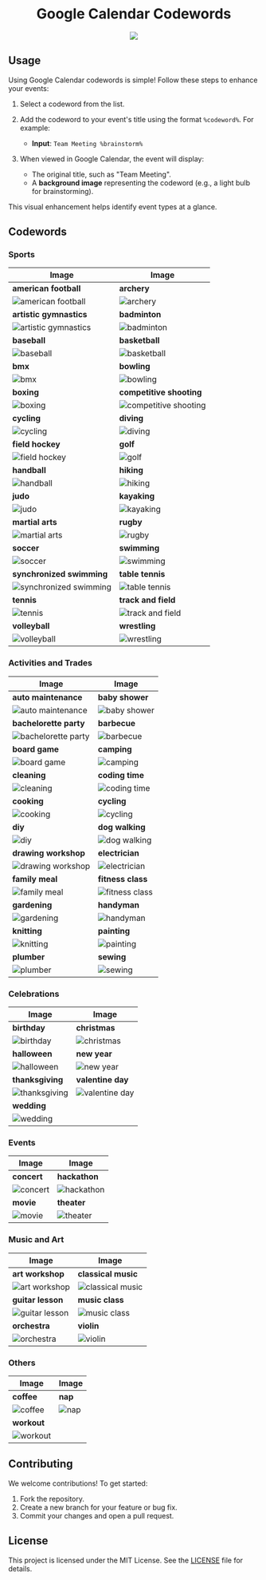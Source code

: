 <h1 align="center">Google Calendar Codewords</h1>
<p align="center">
  <img src=https://github.com/user-attachments/assets/444b12f8-2354-42c2-91bf-3b265969793f >
</p>

## Usage

Using Google Calendar codewords is simple! Follow these steps to enhance your events:

1. Select a codeword from the list.
2. Add the codeword to your event's title using the format `%codeword%`. For example:
   - **Input**: `Team Meeting %brainstorm%`

3. When viewed in Google Calendar, the event will display:
   - The original title, such as "Team Meeting".
   - A **background image** representing the codeword (e.g., a light bulb for brainstorming).

This visual enhancement helps identify event types at a glance.

## Codewords

### Sports

| Image                         | Image                         |
|-------------------------------|-------------------------------|
| **american football**         | **archery**                  |
| ![american football](https://ssl.gstatic.com/calendar/images/eventillustrations/v1/img_americanfootball_1x.jpg) | ![archery](https://ssl.gstatic.com/calendar/images/eventillustrations/v1/img_archery_1x.jpg) |
| **artistic gymnastics**       | **badminton**                |
| ![artistic gymnastics](https://ssl.gstatic.com/calendar/images/eventillustrations/v1/img_artisticgymnastics_1x.jpg) | ![badminton](https://ssl.gstatic.com/calendar/images/eventillustrations/v1/img_badminton_1x.jpg) |
| **baseball**                  | **basketball**               |
| ![baseball](https://ssl.gstatic.com/calendar/images/eventillustrations/v1/img_baseball_1x.jpg) | ![basketball](https://ssl.gstatic.com/calendar/images/eventillustrations/v1/img_basketball_1x.jpg) |
| **bmx**                       | **bowling**                  |
| ![bmx](https://ssl.gstatic.com/calendar/images/eventillustrations/v1/img_cyclingbmx_1x.jpg) | ![bowling](https://ssl.gstatic.com/calendar/images/eventillustrations/v1/img_bowling_1x.jpg) |
| **boxing**                    | **competitive shooting**     |
| ![boxing](https://ssl.gstatic.com/calendar/images/eventillustrations/v1/img_boxing_1x.jpg) | ![competitive shooting](https://ssl.gstatic.com/calendar/images/eventillustrations/v1/img_shooting_1x.jpg) |
| **cycling**                   | **diving**                   |
| ![cycling](https://ssl.gstatic.com/calendar/images/eventillustrations/v1/img_cycling_1x.jpg) | ![diving](https://ssl.gstatic.com/calendar/images/eventillustrations/v1/img_diving_1x.jpg) |
| **field hockey**              | **golf**                     |
| ![field hockey](https://ssl.gstatic.com/calendar/images/eventillustrations/v1/img_fieldhockey_1x.jpg) | ![golf](https://ssl.gstatic.com/calendar/images/eventillustrations/v1/img_golf_1x.jpg) |
| **handball**                  | **hiking**                   |
| ![handball](https://ssl.gstatic.com/calendar/images/eventillustrations/v1/img_handball_1x.jpg) | ![hiking](https://ssl.gstatic.com/calendar/images/eventillustrations/v1/img_hiking_1x.jpg) |
| **judo**                      | **kayaking**                 |
| ![judo](https://ssl.gstatic.com/calendar/images/eventillustrations/v1/img_judo_1x.jpg) | ![kayaking](https://ssl.gstatic.com/calendar/images/eventillustrations/v1/img_kayaking_1x.jpg) |
| **martial arts**              | **rugby**                    |
| ![martial arts](https://ssl.gstatic.com/calendar/images/eventillustrations/v1/img_martialarts_1x.jpg) | ![rugby](https://ssl.gstatic.com/calendar/images/eventillustrations/v1/img_rugby_1x.jpg) |
| **soccer**                    | **swimming**                 |
| ![soccer](https://ssl.gstatic.com/calendar/images/eventillustrations/v1/img_soccer_1x.jpg) | ![swimming](https://ssl.gstatic.com/calendar/images/eventillustrations/v1/img_swimming_1x.jpg) |
| **synchronized swimming**     | **table tennis**             |
| ![synchronized swimming](https://ssl.gstatic.com/calendar/images/eventillustrations/v1/img_synchronizedswimming_1x.jpg) | ![table tennis](https://ssl.gstatic.com/calendar/images/eventillustrations/v1/img_tabletennis_1x.jpg) |
| **tennis**                    | **track and field**          |
| ![tennis](https://ssl.gstatic.com/calendar/images/eventillustrations/v1/img_tennis_1x.jpg) | ![track and field](https://ssl.gstatic.com/calendar/images/eventillustrations/v1/img_trackandfield_1x.jpg) |
| **volleyball**                | **wrestling**                |
| ![volleyball](https://ssl.gstatic.com/calendar/images/eventillustrations/v1/img_volleyball_1x.jpg) | ![wrestling](https://ssl.gstatic.com/calendar/images/eventillustrations/v1/img_wrestling_1x.jpg) |

### Activities and Trades

| Image                         | Image                         |
|-------------------------------|-------------------------------|
| **auto maintenance**          | **baby shower**               |
| ![auto maintenance](https://ssl.gstatic.com/calendar/images/eventillustrations/v1/img_autorepair_1x.jpg) | ![baby shower](https://ssl.gstatic.com/calendar/images/eventillustrations/v1/img_babyshower_1x.jpg) |
| **bachelorette party**        | **barbecue**                  |
| ![bachelorette party](https://ssl.gstatic.com/calendar/images/eventillustrations/v1/img_bachelorette_1x.jpg) | ![barbecue](https://ssl.gstatic.com/calendar/images/eventillustrations/v1/img_barbecue_1x.jpg) |
| **board game**                | **camping**                   |
| ![board game](https://ssl.gstatic.com/calendar/images/eventillustrations/v1/img_boardgames_1x.jpg) | ![camping](https://ssl.gstatic.com/calendar/images/eventillustrations/v1/img_camping_1x.jpg) |
| **cleaning**                  | **coding time**               |
| ![cleaning](https://ssl.gstatic.com/calendar/images/eventillustrations/v1/img_cleaning_1x.jpg) | ![coding time](https://ssl.gstatic.com/calendar/images/eventillustrations/v1/img_coding_1x.jpg) |
| **cooking**                   | **cycling**                   |
| ![cooking](https://ssl.gstatic.com/calendar/images/eventillustrations/v1/img_cooking_1x.jpg) | ![cycling](https://ssl.gstatic.com/calendar/images/eventillustrations/v1/img_cycling_1x.jpg) |
| **diy**                       | **dog walking**               |
| ![diy](https://ssl.gstatic.com/calendar/images/eventillustrations/v1/img_diy_1x.jpg) | ![dog walking](https://ssl.gstatic.com/calendar/images/eventillustrations/v1/img_dogwalking_1x.jpg) |
| **drawing workshop**          | **electrician**               |
| ![drawing workshop](https://ssl.gstatic.com/calendar/images/eventillustrations/v1/img_drawingworkshop_1x.jpg) | ![electrician](https://ssl.gstatic.com/calendar/images/eventillustrations/v1/img_electrician_1x.jpg) |
| **family meal**               | **fitness class**             |
| ![family meal](https://ssl.gstatic.com/calendar/images/eventillustrations/v1/img_familymeal_1x.jpg) | ![fitness class](https://ssl.gstatic.com/calendar/images/eventillustrations/v1/img_fitnessclass_1x.jpg) |
| **gardening**                 | **handyman**                  |
| ![gardening](https://ssl.gstatic.com/calendar/images/eventillustrations/v1/img_gardening_1x.jpg) | ![handyman](https://ssl.gstatic.com/calendar/images/eventillustrations/v1/img_handyman_1x.jpg) |
| **knitting**                  | **painting**                  |
| ![knitting](https://ssl.gstatic.com/calendar/images/eventillustrations/v1/img_knitting_1x.jpg) | ![painting](https://ssl.gstatic.com/calendar/images/eventillustrations/v1/img_painting_1x.jpg) |
| **plumber**                   | **sewing**                    |
| ![plumber](https://ssl.gstatic.com/calendar/images/eventillustrations/v1/img_plumber_1x.jpg) | ![sewing](https://ssl.gstatic.com/calendar/images/eventillustrations/v1/img_sewing_1x.jpg) |

### Celebrations

| Image                         | Image                         |
|-------------------------------|-------------------------------|
| **birthday**                  | **christmas**                 |
| ![birthday](https://ssl.gstatic.com/calendar/images/eventillustrations/v1/img_birthday_1x.jpg) | ![christmas](https://ssl.gstatic.com/calendar/images/eventillustrations/v1/img_christmas_1x.jpg) |
| **halloween**                 | **new year**                  |
| ![halloween](https://ssl.gstatic.com/calendar/images/eventillustrations/v1/img_halloween_1x.jpg) | ![new year](https://ssl.gstatic.com/calendar/images/eventillustrations/v1/img_newyear_1x.jpg) |
| **thanksgiving**              | **valentine day**             |
| ![thanksgiving](https://ssl.gstatic.com/calendar/images/eventillustrations/v1/img_thanksgiving_1x.jpg) | ![valentine day](https://ssl.gstatic.com/calendar/images/eventillustrations/v1/img_valentineday_1x.jpg) |
| **wedding**                   |                               |
| ![wedding](https://ssl.gstatic.com/calendar/images/eventillustrations/v1/img_wedding_1x.jpg) |                               |

### Events

| Image                         | Image                         |
|-------------------------------|-------------------------------|
| **concert**                   | **hackathon**                 |
| ![concert](https://ssl.gstatic.com/calendar/images/eventillustrations/v1/img_concert_1x.jpg) | ![hackathon](https://ssl.gstatic.com/calendar/images/eventillustrations/v1/img_hackathon_1x.jpg) |
| **movie**                     | **theater**                   |
| ![movie](https://ssl.gstatic.com/calendar/images/eventillustrations/v1/img_movie_1x.jpg) | ![theater](https://ssl.gstatic.com/calendar/images/eventillustrations/v1/img_theater_1x.jpg) |

### Music and Art

| Image                         | Image                         |
|-------------------------------|-------------------------------|
| **art workshop**              | **classical music**           |
| ![art workshop](https://ssl.gstatic.com/calendar/images/eventillustrations/v1/img_artworkshop_1x.jpg) | ![classical music](https://ssl.gstatic.com/calendar/images/eventillustrations/v1/img_classicalmusic_1x.jpg) |
| **guitar lesson**             | **music class**               |
| ![guitar lesson](https://ssl.gstatic.com/calendar/images/eventillustrations/v1/img_guitarlesson_1x.jpg) | ![music class](https://ssl.gstatic.com/calendar/images/eventillustrations/v1/img_musicclass_1x.jpg) |
| **orchestra**                 | **violin**                    |
| ![orchestra](https://ssl.gstatic.com/calendar/images/eventillustrations/v1/img_orchestra_1x.jpg) | ![violin](https://ssl.gstatic.com/calendar/images/eventillustrations/v1/img_violin_1x.jpg) |

### Others

| Image                         | Image                         |
|-------------------------------|-------------------------------|
| **coffee**                    | **nap**                       |
| ![coffee](https://ssl.gstatic.com/calendar/images/eventillustrations/v1/img_coffee_1x.jpg) | ![nap](https://ssl.gstatic.com/calendar/images/eventillustrations/v1/img_nap_1x.jpg) |
| **workout**                   |                               |
| ![workout](https://ssl.gstatic.com/calendar/images/eventillustrations/v1/img_workout_1x.jpg) |                               |

## Contributing

We welcome contributions! To get started:

1. Fork the repository.
2. Create a new branch for your feature or bug fix.
3. Commit your changes and open a pull request.

## License

This project is licensed under the MIT License. See the [LICENSE](./LICENSE) file for details.
